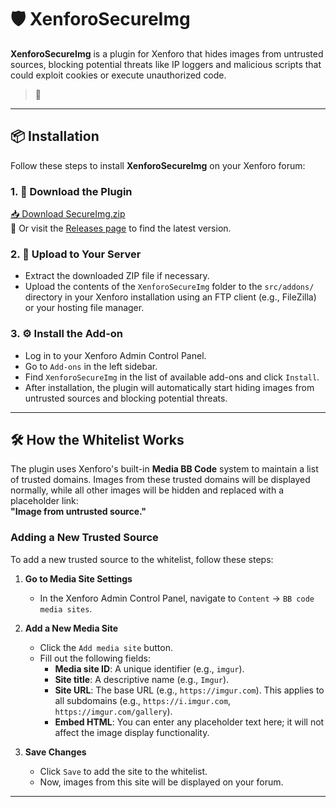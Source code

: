 # 🛡️ XenforoSecureImg

**XenforoSecureImg** is a plugin for Xenforo that hides images from untrusted sources, blocking potential threats like IP loggers and malicious scripts that could exploit cookies or execute unauthorized code.

> 🔐 

---

## 📦 Installation

Follow these steps to install **XenforoSecureImg** on your Xenforo forum:

### 1. 🔽 Download the Plugin

[📥 Download SecureImg.zip](https://github.com/1Volk/XenforoSecureImg/releases/download/1.0.1/SecureImg.zip)  
🔗 Or visit the [Releases page](https://github.com/1Volk/XenforoSecureImg/releases) to find the latest version.

### 2. 📁 Upload to Your Server

- Extract the downloaded ZIP file if necessary.
- Upload the contents of the `XenforoSecureImg` folder to the `src/addons/` directory in your Xenforo installation using an FTP client (e.g., FileZilla) or your hosting file manager.

### 3. ⚙️ Install the Add-on

- Log in to your Xenforo Admin Control Panel.
- Go to `Add-ons` in the left sidebar.
- Find `XenforoSecureImg` in the list of available add-ons and click `Install`.
- After installation, the plugin will automatically start hiding images from untrusted sources and blocking potential threats.

---

## 🛠️ How the Whitelist Works

The plugin uses Xenforo's built-in **Media BB Code** system to maintain a list of trusted domains. Images from these trusted domains will be displayed normally, while all other images will be hidden and replaced with a placeholder link:  
**"Image from untrusted source."**

### Adding a New Trusted Source

To add a new trusted source to the whitelist, follow these steps:

1. **Go to Media Site Settings**
   - In the Xenforo Admin Control Panel, navigate to `Content` → `BB code media sites`.

2. **Add a New Media Site**
   - Click the `Add media site` button.
   - Fill out the following fields:
     - **Media site ID**: A unique identifier (e.g., `imgur`).
     - **Site title**: A descriptive name (e.g., `Imgur`).
     - **Site URL**: The base URL (e.g., `https://imgur.com`). This applies to all subdomains (e.g., `https://i.imgur.com`, `https://imgur.com/gallery`).
     - **Embed HTML**: You can enter any placeholder text here; it will not affect the image display functionality.

3. **Save Changes**
   - Click `Save` to add the site to the whitelist.
   - Now, images from this site will be displayed on your forum.

---
